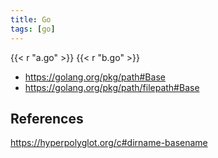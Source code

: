 ```yaml
---
title: Go
tags: [go]
---
```


{{< r "a.go" >}}
{{< r "b.go" >}}

- <https://golang.org/pkg/path#Base>
- <https://golang.org/pkg/path/filepath#Base>

## References

<https://hyperpolyglot.org/c#dirname-basename>
